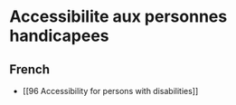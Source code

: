 # Accessibilite aux personnes handicapees  

## French

- [[96 Accessibility for persons with disabilities]]  

